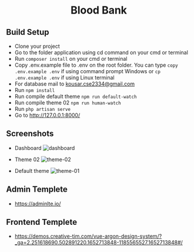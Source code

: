 <center>
<h1>Blood Bank</h1>
</center>

## Build Setup
- Clone your project
- Go to the folder application using cd command on your cmd or terminal
- Run <code>composer install</code> on your cmd or terminal
- Copy .env.example file to .env on the root folder. You can type <code>copy .env.example .env</code> if using command prompt Windows or <code>cp .env.example .env</code> if using Linux terminal
- For database mail to kousar.cse2334@gmail.com
- Run <code>npm install</code>
- Run compile default theme <code>npm run default-watch</code>
- Run compile theme 02 <code>npm run human-watch</code>
- Run <code>php artisan serve</code>
- Go to http://127.0.0.1:8000/


## Screenshots
- Dashboard
![dashboard](https://user-images.githubusercontent.com/23190775/168627578-fbf678cb-1dad-40e8-8f82-b0c68f4114fc.png)

- Theme 02
![theme-02](https://user-images.githubusercontent.com/23190775/168627386-e4358a37-8d68-4b14-85ee-3fc5970982b1.png)


- Default theme
![theme-01](https://user-images.githubusercontent.com/23190775/168627468-620d24b6-9144-427c-b523-6bfa18388b1a.png)

## Admin Templete
- https://adminlte.io/

## Frontend Templete
- https://demos.creative-tim.com/vue-argon-design-system/?_ga=2.251618690.502891220.1652713848-1185565527.1652713848#/


